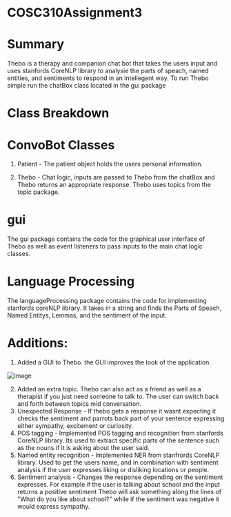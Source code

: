 # COSC310Assignment3

# Summary
Thebo is a therapy and companion chat bot that takes the users input and uses stanfords CoreNLP library to analysie the parts of speach, named entities, and sentiments to respond in an intellegent way. To run Thebo simple run the chatBox class located in the gui package

# Class Breakdown

# ConvoBot Classes
1) Patient - The patient object holds the users personal information.

2) Thebo - Chat logic, inputs are passed to Thebo from the chatBox and Thebo returns an appropriate response. Thebo uses topics from the topic package.

# gui
The gui package contains the code for the graphical user interface of Thebo as well as event listeners to pass inputs to the main chat logic classes.

# Language Processing
The languageProcessing package contains the code for implementing stanfords coreNLP library. It takes in a string and finds the Parts of Speach, Named Entitys, Lemmas, and the sentiment of the input.

# Additions:
1) Added a GUI to Thebo. the GUI improves the look of the application.

![image](https://user-images.githubusercontent.com/43254182/55665565-f5dd4080-57f6-11e9-9527-c970cc6870d7.png)

2) Added an extra topic. Thebo can also act as a friend as well as a therapist if you just need someone to talk to. The user can switch back and forth between topics mid conversation.
3) Unexpected Response - If thebo gets a response it wasnt expecting it checks the sentiment and parrots back part of your sentence expressing either sympathy, excitement or curiosity.
4) POS tagging - Implemented POS tagging and recognition from stanfords CoreNLP library. Its used to extract specific parts of the sentence such as the nouns if it is asking about the user said.
5) Named entity recognition - Implemented NER from stanfrords CoreNLP library. Used to get the users name, and in combination with sentiment analysis if the user expresses liking or disliking locations or people.
6) Sentiment analysis - Changes the response depending on the sentiment expresses. For example if the user is talking about school and the input returns a positive sentiment Thebo will ask something along the lines of "What do you like about school?" while if the sentiment was negative it would express sympathy.
